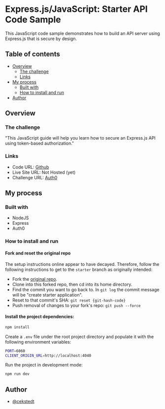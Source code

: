 # Express.js/JavaScript: Starter API Code Sample

This JavaScript code sample demonstrates how to build an API server using Express.js that is secure by design.

## Table of contents

- [Overview](#overview)
  - [The challenge](#the-challenge)
  - [Links](#links)
- [My process](#my-process)
  - [Built with](#built-with)
  - [How to install and run](#how-to-install-and-run)
- [Author](#author)

## Overview

### The challenge

"This JavaScript guide will help you learn how to secure an Express.js API using token-based authorization."

### Links

- Code URL: [Github](https://github.com/cekstedt/api_express_javascript_hello-world.git)
- Live Site URL: Not Hosted (yet)
- Challenge URL: [Auth0](https://developer.auth0.com/resources/guides/api/express/basic-authorization)

## My process

### Built with

- NodeJS
- Express
- Auth0

### How to install and run

#### Fork and reset the original repo

The setup instructions online appear to have decayed. Therefore, follow the following instructions to get to the `starter` branch as originally intended:  

- Fork the [original repo](https://github.com/auth0-developer-hub/web-app_express_javascript_hello-world).
- Clone into this forked repo, then cd into its home directory.
- Find the commit you want to go back to. In `git log` the commit message will be "create starter application".
- Reset to that commit's SHA: `git reset {git-hash-code}`
- Push removal of changes to your fork's repo: `git push --force`

#### Install the project dependencies:

```bash
npm install
```

Create a `.env` file under the root project directory and populate it with the following environment variables:

```bash
PORT=6060
CLIENT_ORIGIN_URL=http://localhost:4040
```

Run the project in development mode:

```bash
npm run dev
```

## Author

- [@cekstedt](https://github.com/cekstedt)
